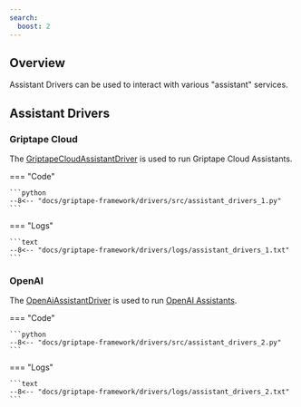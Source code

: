 ```yaml
---
search:
  boost: 2
---
```


## Overview

Assistant Drivers can be used to interact with various "assistant" services.

## Assistant Drivers

### Griptape Cloud

The [GriptapeCloudAssistantDriver](../../reference/griptape/drivers/assistant/griptape_cloud_assistant_driver.md) is used to run Griptape Cloud Assistants.

=== "Code"

    ```python
    --8<-- "docs/griptape-framework/drivers/src/assistant_drivers_1.py"
    ```

=== "Logs"

    ```text
    --8<-- "docs/griptape-framework/drivers/logs/assistant_drivers_1.txt"
    ```

### OpenAI

The [OpenAiAssistantDriver](../../reference/griptape/drivers/assistant/openai_assistant_driver.md) is used to run [OpenAI Assistants](https://platform.openai.com/docs/assistants/overview).

=== "Code"

    ```python
    --8<-- "docs/griptape-framework/drivers/src/assistant_drivers_2.py"
    ```

=== "Logs"

    ```text
    --8<-- "docs/griptape-framework/drivers/logs/assistant_drivers_2.txt"
    ```
